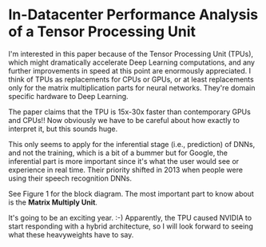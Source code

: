 # In-Datacenter Performance Analysis of a Tensor Processing Unit

I'm interested in this paper because of the Tensor Processing Unit (TPUs), which
might dramatically accelerate Deep Learning computations, and any further
improvements in speed at this point are enormously appreciated. I think of TPUs
as replacements for CPUs or GPUs, or at least replacements only for the matrix
multiplication parts for neural networks. They're domain specific hardware to
Deep Learning.

The paper claims that the TPU is 15x-30x faster than contemporary GPUs and
CPUs!! Now obviously we have to be careful about how exactly to interpret it,
but this sounds huge.

This only seems to apply for the inferential stage (i.e., prediction) of DNNs,
and not the training, which is a bit of a bummer but for Google, the inferential
part is more important since it's what the user would see or experience in real
time. Their priority shifted in 2013 when people were using their speech
recognition DNNs.

See Figure 1 for the block diagram. The most important part to know about is the
**Matrix Multiply Unit**.

It's going to be an exciting year. :-) Apparently, the TPU caused NVIDIA to
start responding with a hybrid architecture, so I will look forward to seeing
what these heavyweights have to say.
